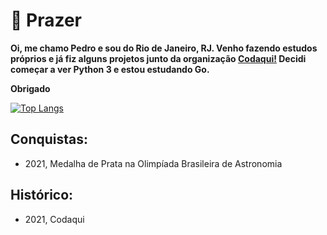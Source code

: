 # 👋 Prazer

**Oi, me chamo Pedro e sou do Rio de Janeiro, RJ. Venho fazendo estudos próprios e já fiz alguns projetos junto da organização [Codaqui!](https://codaqui.dev) Decidi começar a ver Python 3 e estou estudando Go.**

**Obrigado**


[![Top Langs](https://github-readme-stats.vercel.app/api/top-langs/?username=pedrocvaranda&theme=github_dark)](https://github.com/anuraghazra/github-readme-stats)


**Conquistas:**
 - 
 - 2021, Medalha de Prata na Olimpíada Brasileira de Astronomia


**Histórico:**
 - 
 - 2021, Codaqui


